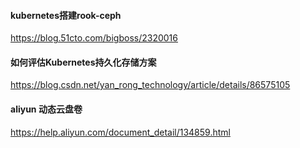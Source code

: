 #### kubernetes搭建rook-ceph
https://blog.51cto.com/bigboss/2320016
#### 如何评估Kubernetes持久化存储方案
https://blog.csdn.net/yan_rong_technology/article/details/86575105
#### aliyun 动态云盘卷
https://help.aliyun.com/document_detail/134859.html
